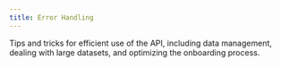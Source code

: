```yaml
---
title: Error Handling
---
```


Tips and tricks for efficient use of the API, including data management, dealing with large datasets, and optimizing the onboarding process.
